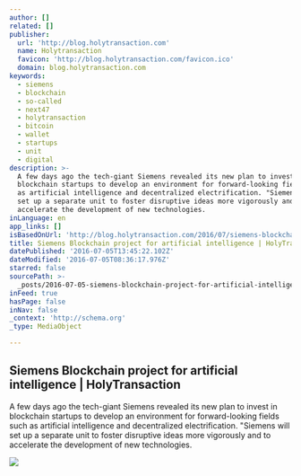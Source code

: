 ```yaml
---
author: []
related: []
publisher:
  url: 'http://blog.holytransaction.com'
  name: Holytransaction
  favicon: 'http://blog.holytransaction.com/favicon.ico'
  domain: blog.holytransaction.com
keywords:
  - siemens
  - blockchain
  - so-called
  - next47
  - holytransaction
  - bitcoin
  - wallet
  - startups
  - unit
  - digital
description: >-
  A few days ago the tech-giant Siemens revealed its new plan to invest in
  blockchain startups to develop an environment for forward-looking fields such
  as artificial intelligence and decentralized electrification. "Siemens will
  set up a separate unit to foster disruptive ideas more vigorously and to
  accelerate the development of new technologies.
inLanguage: en
app_links: []
isBasedOnUrl: 'http://blog.holytransaction.com/2016/07/siemens-blockchain-project-for.html'
title: Siemens Blockchain project for artificial intelligence | HolyTransaction
datePublished: '2016-07-05T13:45:22.102Z'
dateModified: '2016-07-05T08:36:17.976Z'
starred: false
sourcePath: >-
  _posts/2016-07-05-siemens-blockchain-project-for-artificial-intelligence-or-hol.md
inFeed: true
hasPage: false
inNav: false
_context: 'http://schema.org'
_type: MediaObject

---
```

<article style=""><h1>Siemens Blockchain project for artificial intelligence | HolyTransaction</h1><p>A few days ago the tech-giant Siemens revealed its new plan to invest in blockchain startups to develop an environment for forward-looking fields such as artificial intelligence and decentralized electrification. "Siemens will set up a separate unit to foster disruptive ideas more vigorously and to accelerate the development of new technologies.</p><img src="https://3.bp.blogspot.com/-JpLmw2IocCo/V3trOSQJi3I/AAAAAAAAAmc/Zoaz4fmmVscauDqNfUhAZFizReFad_irwCLcB/w1200-h630-p-nu/siemens-stage-neolaureati-marnate.jpg" /></article>